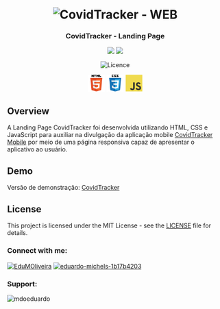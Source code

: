 
<h1 align="center">
<img
		alt="CovidTracker - WEB"
		src="https://edumoliveira.github.io/landing-page-coronavirus/src/assets/img/logo-black-sm.png">
</h1>
<h3 align="center">
	CovidTracker - Landing Page
</h3>

<p align="center">
	<img src="https://i.imgur.com/y04SPiO.png" width="310">
	<img src="https://i.imgur.com/vLAINtY.png" width="310">
</p>

<p align="center">
	<img alt="Licence" src="https://img.shields.io/github/license/EduMOliveira/landing-page-coronavirus.svg?style=flat-square">
</p>


<p align="center"> 
<a href="https://www.w3.org/html/" target="_blank"> 
<img src="https://raw.githubusercontent.com/devicons/devicon/master/icons/html5/html5-original-wordmark.svg" alt="html5" width="40" height="40"/></a>
<a href="https://www.w3schools.com/css/" target="_blank"> 
<img src="https://raw.githubusercontent.com/devicons/devicon/master/icons/css3/css3-original-wordmark.svg" alt="css3" width="40" height="40"/></a> 
 <a href="https://developer.mozilla.org/en-US/docs/Web/JavaScript" target="_blank">
 <img src="https://raw.githubusercontent.com/devicons/devicon/master/icons/javascript/javascript-original.svg" alt="javascript" width="40" height="40"/> 
  </a> 
  </p>

## Overview

A Landing Page CovidTracker foi desenvolvida utilizando HTML, CSS e JavaScript para auxiliar na divulgação da aplicação mobile [CovidTracker Mobile](https://github.com/EduMOliveira/react-native-coronavirus) por meio de uma página responsiva capaz de apresentar o aplicativo ao usuário.

## Demo
Versão de demonstração: [CovidTracker](https://edumoliveira.github.io/landing-page-coronavirus/)


## License

This project is licensed under the MIT License - see the [LICENSE](https://github.com/EduMOliveira/landing-page-coronavirus/blob/master/LICENSE) file for details.

<h3 align="left">Connect with me:</h3>  
<p align="left">  
<a href="https://github.com/EduMOliveira" target="blank"><img align="center" src="https://raw.githubusercontent.com/rahuldkjain/github-profile-readme-generator/master/src/images/icons/Social/github.svg" alt="EduMOliveira" height="30" width="40" /></a> 
<a href="https://linkedin.com/in/eduardo-michels-1b17b4203" target="blank"><img align="center" src="https://raw.githubusercontent.com/rahuldkjain/github-profile-readme-generator/master/src/images/icons/Social/linked-in-alt.svg" alt="eduardo-michels-1b17b4203" height="30" width="40"/></a> 
</p>

<h3 align="left">Support:</h3>  
<p><a href="https://www.buymeacoffee.com/mdoeduardo"> <img align="left" src="https://cdn.buymeacoffee.com/buttons/v2/default-yellow.png" height="50" width="210" alt="mdoeduardo" /></a></p><br><br>
